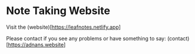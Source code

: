 # Note Taking Website

Visit the (website)[https://leafnotes.netlify.app]

Please contact if you see any problems or have something to say:
(contact)[https://adnans.website]

